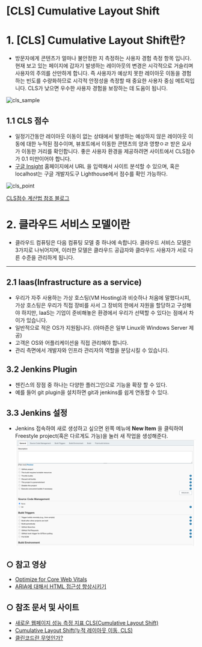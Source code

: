 [CLS] Cumulative Layout Shift       
======================
# 1. [CLS] Cumulative Layout Shift란?
* 방문자에게 콘텐츠가 얼마나‌ 불안정한 지 측정하는 사용자 경험 측정 항목 입니다. 현재 보고 있는 페이지에 갑자기 발생하는 레이아웃의 변경은 시각적으로 거슬리며 사용자의 주의를 산만하게 합니다. 즉 사용자가 예상치 못한 레이아웃 이동을 경험하는 빈도를 수량화하므로 시각적 안정성을 측정할 때 중요한 사용자 중심 메트릭입니다. CLS가 낮으면 우수한 사용자 경험을 보장하는 데 도움이 됩니다.

<img src="/KR/Guidebook/CLS/cls_sample.gif" alt="cls_sample" title="cls_sample"></img>


## 1.1 CLS 점수
* 일정기간동안 레이아웃 이동이 없는 상태에서 발생하는 예상하지 않은 레이아웃 이동에 대한 누적된 점수이며, 뷰포트에서 이동한 콘텐츠의 양과 영향ㅇㄹ 받은 요사가 이동한 거리를 확인합니다. 좋은 사용자 환경을 제공하려면 사이트에서 CLS점수가 0.1 미만이어야 합니다.
* [구글 Insight](https://developers.google.com/speed/pagespeed/insights) 홈페이지에서 URL 을 입력해서 사이트 분석할 수 있으며, 혹은 localhost는 구글 개발자도구 Lighthouse에서 점수를 확인 가능하다.

<img src="/KR/Guidebook/CLS/cls_point.png" alt="cls_point" title="cls_point"></img>

[CLS점수 계산법 참조 블로그](https://nicj.net/cumulative-layout-shift-in-practice/)

# 2. 클라우드 서비스 모델이란
* 클라우드 컴퓨팅은 다음 컴퓨팅 모델 중 하나에 속합니다. 클라우드 서비스 모델은 3가지로 나뉘어지며, 이러한 모델은 클라우드 공급자와 클라우드 사용자가 서로 다른 수준을
 관리하게 됩니다.
***
## 2.1 laas(Infrastructure as a service)
* 우리가 자주 사용하는 가상 호스팅(VM Hosting)과 비슷하나 처음에 말했다시피, 가상 호스팅은 우리가 직접 장비를 사서 그 장비의 한에서 자원을 할당하고 구성해야 하지만, IaaS는 기업이 준비해놓은 환경에서 우리가 선택할 수 있다는 점에서 차이가 있습니다.
* 일반적으로 적은 OS가 지원됩니다. (아마존은 일부 Linux와 Windows Server 제공)
* 고객은 OS와 어플리케이션을 직접 관리해야 합니다.
* 관리 측면에서 개발자와 인프라 관리자의 역할을 분담시킬 수 있습니다.

## 3.2 Jenkins Plugin
* 젠킨스의 장점 중 하나는 다양한 플러그인으로 기능을 확장 할 수 있다.   
*  예를 들어 git plugin을 설치하면 git과 jenkins를 쉽게 연동할 수 있다.


## 3.3 Jenkins 설정
* Jenkins 접속하여 새로 생성하고 싶으면 왼쪽 메뉴에 **New Item** 을 클릭하여 Freestyle project(혹은 다르게도 가능)을 눌러 새 작업을 생성해준다.
<img src="/KR/Guidebook/Jenkins/jenkins_configure.png" alt="jenkins_configure" title="jenkins_configure"></img>


## ○ 참고 영상
* [Optimize for Core Web Vitals](https://youtu.be/AQqFZ5t8uNc)
* [ARIA에 대해서 HTML 접근성 향상시키기](https://youtu.be/MQHNTzdqet0)


## ○ 참조 문서 및 사이트
* [새로운 웹페이지 성능 측정 지표 CLS(Cumulative Layout Shift)](https://wit.nts-corp.com/2020/12/28/6240)
* [Cumulative Layout Shift(누적 레이아웃 이동, CLS)](https://web.dev/i18n/ko/cls/)
* [클린코드란 무엇인가?](https://www.samsungsds.com/kr/story/cleancode-0823.html)
